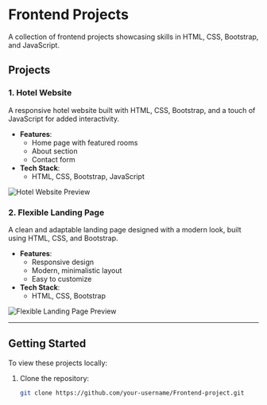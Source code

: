 # Frontend Projects

A collection of frontend projects showcasing skills in HTML, CSS, Bootstrap, and JavaScript.

## Projects

### 1. Hotel Website
A responsive hotel website built with HTML, CSS, Bootstrap, and a touch of JavaScript for added interactivity.

- **Features**: 
  - Home page with featured rooms
  - About section
  - Contact form
- **Tech Stack**:
  - HTML, CSS, Bootstrap, JavaScript

![Hotel Website Preview](HTML-css-bootstrap-project/Hotel-Website/your-image-name.png)

### 2. Flexible Landing Page
A clean and adaptable landing page designed with a modern look, built using HTML, CSS, and Bootstrap.

- **Features**:
  - Responsive design
  - Modern, minimalistic layout
  - Easy to customize
- **Tech Stack**:
  - HTML, CSS, Bootstrap

![Flexible Landing Page Preview](HTML-css-bootstrap-project/Flexible-Landing-Page/your-image-name.png)

---

## Getting Started

To view these projects locally:
1. Clone the repository:
   ```bash
   git clone https://github.com/your-username/Frontend-project.git
